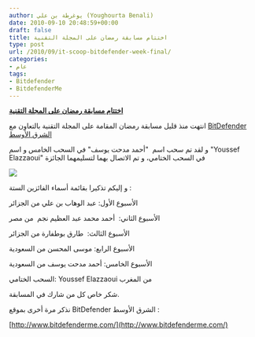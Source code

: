 ```yaml
---
author: يوغرطة بن علي (Youghourta Benali)
date: 2010-09-10 20:48:59+00:00
draft: false
title: اختتام مسابقة رمضان على المجلة التقنية
type: post
url: /2010/09/it-scoop-bitdefender-week-final/
categories:
- عام
tags:
- Bitdefender
- BitdefenderMe
---
```


[**اختتام مسابقة رمضان على المجلة التقنية**](http://www.it-scoop.com/2010/09/it-scoop-bitdefender-week-final)




انتهت منذ قليل مسابقة رمضان المقامة على المجلة التقنية بالتعاون مع [BitDefender الشرق الأوسط](http://www.it-scoop.com/index.php?adclick=38)

و لقد تم سحب اسم  "أحمد مدحت يوسف" في السحب الخامس و اسم "Youssef Elazzaoui" في السحب الختامي، و تم الاتصال بهما لتسليمهما الجائزة

![](http://it-scoop.com/rsc/bitDefender_250_250.jpg)


و إليكم تذكيرا بقائمة أسماء الفائزين الستة :

الأسبوع الأول: عبد الوهاب بن علي من الجزائر

الأسبوع الثاني:  أحمد محمد عبد العظيم نجم  من مصر

الأسبوع الثالث:  طارق بوطفارة من الجزائر

الأسبوع الرابع: موسى المحسن من السعودية

الأسبوع الخامس: أحمد مدحت يوسف من السعودية

السحب الختامي: Youssef Elazzaoui من المغرب

شكر خاص كل من شارك في المسابقة.

نذكر مرة أخرى بموقع BitDefender الشرق الأوسط :

[http://www.bitdefenderme.com/](http://www.bitdefenderme.com/)

